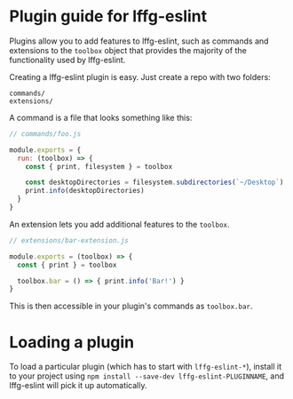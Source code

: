 # Plugin guide for lffg-eslint

Plugins allow you to add features to lffg-eslint, such as commands and
extensions to the `toolbox` object that provides the majority of the functionality
used by lffg-eslint.

Creating a lffg-eslint plugin is easy. Just create a repo with two folders:

```
commands/
extensions/
```

A command is a file that looks something like this:

```js
// commands/foo.js

module.exports = {
  run: (toolbox) => {
    const { print, filesystem } = toolbox

    const desktopDirectories = filesystem.subdirectories(`~/Desktop`)
    print.info(desktopDirectories)
  }
}
```

An extension lets you add additional features to the `toolbox`.

```js
// extensions/bar-extension.js

module.exports = (toolbox) => {
  const { print } = toolbox

  toolbox.bar = () => { print.info('Bar!') }
}
```

This is then accessible in your plugin's commands as `toolbox.bar`.

# Loading a plugin

To load a particular plugin (which has to start with `lffg-eslint-*`),
install it to your project using `npm install --save-dev lffg-eslint-PLUGINNAME`,
and lffg-eslint will pick it up automatically.
